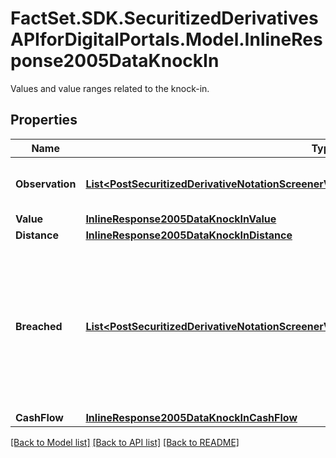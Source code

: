 # FactSet.SDK.SecuritizedDerivativesAPIforDigitalPortals.Model.InlineResponse2005DataKnockIn
Values and value ranges related to the knock-in.

## Properties

Name | Type | Description | Notes
------------ | ------------- | ------------- | -------------
**Observation** | [**List&lt;PostSecuritizedDerivativeNotationScreenerValueRangesGetDataKnockInObservationItems&gt;**](PostSecuritizedDerivativeNotationScreenerValueRangesGetDataKnockInObservationItems.md) | Values of the barrier observation modality. | [optional] 
**Value** | [**InlineResponse2005DataKnockInValue**](InlineResponse2005DataKnockInValue.md) |  | [optional] 
**Distance** | [**InlineResponse2005DataKnockInDistance**](InlineResponse2005DataKnockInDistance.md) |  | [optional] 
**Breached** | [**List&lt;PostSecuritizedDerivativeNotationScreenerValueRangesGetDataKnockInBreachedItems&gt;**](PostSecuritizedDerivativeNotationScreenerValueRangesGetDataKnockInBreachedItems.md) | Indicates whether securitized derivatives with a breached and with a non-breached knock-in barrier are among the results. | [optional] 
**CashFlow** | [**InlineResponse2005DataKnockInCashFlow**](InlineResponse2005DataKnockInCashFlow.md) |  | [optional] 

[[Back to Model list]](../README.md#documentation-for-models) [[Back to API list]](../README.md#documentation-for-api-endpoints) [[Back to README]](../README.md)

